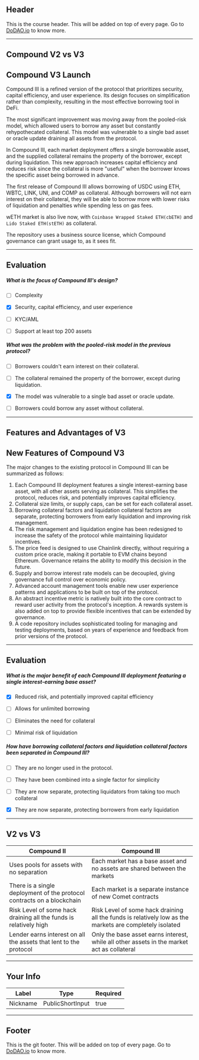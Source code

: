 ## Header
This is the course header. This will be added on top of every page. Go to [DoDAO.io](https://www.dodao.io) to know more.

---

## Compound V2 vs V3


## Compound V3 Launch

Compound III is a refined version of the protocol that prioritizes security, capital efficiency, and user experience. Its design focuses on simplification rather than complexity, resulting in the most effective borrowing tool in DeFi.

The most significant improvement was moving away from the pooled-risk model, which allowed users to borrow any asset but constantly rehypothecated collateral. This model was vulnerable to a single bad asset or oracle update draining all assets from the protocol.

In Compound III, each market deployment offers a single borrowable asset, and the supplied collateral remains the property of the borrower, except during liquidation. This new approach increases capital efficiency and reduces risk since the collateral is more "useful" when the borrower knows the specific asset being borrowed in advance.

The first release of Compound III allows borrowing of USDC using ETH, WBTC, LINK, UNI, and COMP as collateral. Although borrowers will not earn interest on their collateral, they will be able to borrow more with lower risks of liquidation and penalties while spending less on gas fees.

wETH market is also live now, with `Coinbase Wrapped Staked ETH(cbETH)` and `Lido Staked ETH(stETH)` as collateral.

The repository uses a business source license, which Compound governance can grant usage to, as it sees fit.

    


---
## Evaluation





##### What is the focus of Compound III's design?  

- [ ]  Complexity
- [x]   Security, capital efficiency, and user experience
- [ ]  KYC/AML
- [ ]  Support at least top 200 assets





##### What was the problem with the pooled-risk model in the previous protocol?
  

- [ ]  Borrowers couldn't earn interest on their collateral.
- [ ]  The collateral remained the property of the borrower, except during liquidation.
- [x]  The model was vulnerable to a single bad asset or oracle update.
- [ ]  Borrowers could borrow any asset without collateral.

    


---
## Features and Advantages of V3

## New Features of Compound V3
The major changes to the existing protocol in Compound III can be summarized as follows:

1. Each Compound III deployment features a single interest-earning base asset, with all other assets serving as collateral. This simplifies the protocol, reduces risk, and potentially improves capital efficiency.
2. Collateral size limits, or supply caps, can be set for each collateral asset.
3. Borrowing collateral factors and liquidation collateral factors are separate, protecting borrowers from early liquidation and improving risk management.
4. The risk management and liquidation engine has been redesigned to increase the safety of the protocol while maintaining liquidator incentives.
5. The price feed is designed to use Chainlink directly, without requiring a custom price oracle, making it portable to EVM chains beyond Ethereum. Governance retains the ability to modify this decision in the future.
6. Supply and borrow interest rate models can be decoupled, giving governance full control over economic policy.
7. Advanced account management tools enable new user experience patterns and applications to be built on top of the protocol.
8. An abstract incentive metric is natively built into the core contract to reward user activity from the protocol's inception. A rewards system is also added on top to provide flexible incentives that can be extended by governance.
9. A code repository includes sophisticated tooling for managing and testing deployments, based on years of experience and feedback from prior versions of the protocol.





    


---
## Evaluation





##### What is the major benefit of each Compound III deployment featuring a single interest-earning base asset?  

- [x]  Reduced risk, and potentially improved capital efficiency
- [ ]  Allows for unlimited borrowing
- [ ]  Eliminates the need for collateral
- [ ]  Minimal risk of liquidation





##### How have borrowing collateral factors and liquidation collateral factors been separated in Compound III?  

- [ ]  They are no longer used in the protocol.
- [ ]  They have been combined into a single factor for simplicity
- [ ]  They are now separate, protecting liquidators from taking too much collateral
- [x]  They are now separate, protecting borrowers from early liquidation

    


---
## V2 vs V3



| Compound II | Compound III |
| - | - |
| Uses pools for assets with no separation  | Each market has a base asset  and no assets are shared between the markets |
| There is a single deployment of the protocol contracts on a blockchain | Each market is a separate instance of new Comet contracts|
| Risk Level of some hack draining all the funds is relatively high | Risk Level of some hack draining all the funds is relatively low as the markets are completely isolated |
| Lender earns interest on all the assets that lent to the protocol | Only the base asset earns interest, while all other assets in the market act as collateral |

    


---
## Your Info





| Label | Type | Required |
| ----------- | ----------- | ---- |
| Nickname        | PublicShortInput   |  true    |


    


---
## Footer
This is the git footer. This will be added on top of every page. Go to [DoDAO.io](https://www.dodao.io) to know more.
    
